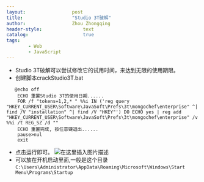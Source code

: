 ```yaml
---
layout:					post
title:					"Studio 3T破解"
author:					Zhou Zhongqing
header-style:				text
catalog:					true
tags:
		- Web
		- JavaScript
---
```

- Studio 3T破解可以尝试修改它的试用时间，来达到无限的使用期限。
- 创建脚本crackStudio3T.bat

```
   @echo off
    ECHO 重置Studio 3T的使用日期......
    FOR /f "tokens=1,2,* " %%i IN ('reg query "HKEY_CURRENT_USER\Software\JavaSoft\Prefs\3t\mongochef\enterprise" ^| find /V "installation" ^| find /V "HKEY"') DO ECHO yes | reg add "HKEY_CURRENT_USER\Software\JavaSoft\Prefs\3t\mongochef\enterprise" /v %%i /t REG_SZ /d ""
    ECHO 重置完成, 按任意键退出......
    pause>nul
    exit
```

 
- 点击运行即可。
 ![在这里插入图片描述](https://i-blog.csdnimg.cn/blog_migrate/20f1ae302b79da170dbc5398501b0008.png)
- 可以放在开机启动里面,一般是这个目录 `C:\Users\Administrator\AppData\Roaming\Microsoft\Windows\Start Menu\Programs\Startup`